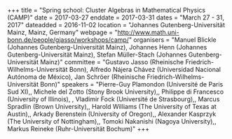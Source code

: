 +++
title = "Spring school: Cluster Algebras in Mathematical Physics (CAMP)"
date = 2017-03-27
enddate = 2017-03-31
dates = "March 27 - 31, 2017"
dateadded = 2016-11-02
location = "Johannes Gutenberg-Universität Mainz, Mainz, Germany"
webpage = "http://www.math.uni-bonn.de/people/gjasso/workshops/camp/"
organisers = "Manuel Blickle (Johannes Gutenberg-Universität Mainz), Johannes Henn (Johannes Gutenberg-Universität Mainz), Stefan Müller-Stach (Johannes Gutenberg-Universität Mainz)"
committee = "Gustavo Jasso (Rheinische Friedrich-Wilhelms-Universität Bonn), Alfredo Nájera Chávez (Universidad Nacional Autónoma de México), Jan Schröer (Rheinische Friedrich-Wilhelms-Universität Bonn)"
speakers = "Pierre-Guy Plamondon (Université de Paris Sud XI),, Michele del Zotto (Stony Brook University),, Philippe di Francesco (University of Illinois), , Vladimir Fock (Université de Strasbourg),, Marcus Spradlin (Brown University),, Harold Williams (The University of Texas at Austin),, Arkady Berenstein (University of Oregon),, Alexander Kasprzyk (The University of Nottingham),, Tomoki Nakanishi (Nagoya University),, Markus Reineke (Ruhr-Universität Bochum)"
+++
